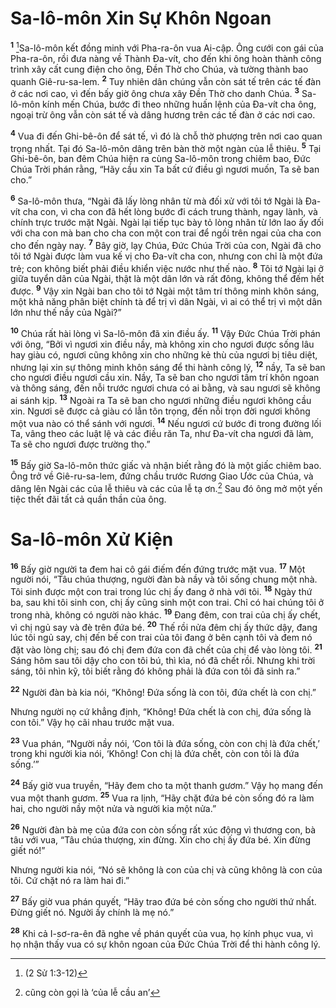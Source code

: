 # Sa-lô-môn Xin Sự Khôn Ngoan

<sup><b>1</b></sup> [^1@-090dd26f-5449-42b4-b032-1f6da7baf467]Sa-lô-môn kết đồng minh với Pha-ra-ôn vua Ai-cập. Ông cưới con gái của Pha-ra-ôn, rồi đưa nàng về Thành Ða-vít, cho đến khi ông hoàn thành công trình xây cất cung điện cho ông, Ðền Thờ cho Chúa, và tường thành bao quanh Giê-ru-sa-lem. <sup><b>2</b></sup> Tuy nhiên dân chúng vẫn còn sát tế trên các tế đàn ở các nơi cao, vì đến bấy giờ ông chưa xây Ðền Thờ cho danh Chúa. <sup><b>3</b></sup> Sa-lô-môn kính mến Chúa, bước đi theo những huấn lệnh của Ða-vít cha ông, ngoại trừ ông vẫn còn sát tế và dâng hương trên các tế đàn ở các nơi cao.

<sup><b>4</b></sup> Vua đi đến Ghi-bê-ôn để sát tế, vì đó là chỗ thờ phượng trên nơi cao quan trọng nhất. Tại đó Sa-lô-môn dâng trên bàn thờ một ngàn của lễ thiêu. <sup><b>5</b></sup> Tại Ghi-bê-ôn, ban đêm Chúa hiện ra cùng Sa-lô-môn trong chiêm bao, Ðức Chúa Trời phán rằng, “Hãy cầu xin Ta bất cứ điều gì ngươi muốn, Ta sẽ ban cho.”

<sup><b>6</b></sup> Sa-lô-môn thưa, “Ngài đã lấy lòng nhân từ mà đối xử với tôi tớ Ngài là Ða-vít cha con, vì cha con đã hết lòng bước đi cách trung thành, ngay lành, và chính trực trước mặt Ngài. Ngài lại tiếp tục bày tỏ lòng nhân từ lớn lao ấy đối với cha con mà ban cho cha con một con trai để ngồi trên ngai của cha con cho đến ngày nay. <sup><b>7</b></sup> Bây giờ, lạy Chúa, Ðức Chúa Trời của con, Ngài đã cho tôi tớ Ngài được làm vua kế vị cho Ða-vít cha con, nhưng con chỉ là một đứa trẻ; con không biết phải điều khiển việc nước như thế nào. <sup><b>8</b></sup> Tôi tớ Ngài lại ở giữa tuyển dân của Ngài, thật là một dân lớn và rất đông, không thể đếm hết được. <sup><b>9</b></sup> Vậy xin Ngài ban cho tôi tớ Ngài một tâm trí thông minh khôn sáng, một khả năng phân biệt chính tà để trị vì dân Ngài, vì ai có thể trị vì một dân lớn như thế nầy của Ngài?”

<sup><b>10</b></sup> Chúa rất hài lòng vì Sa-lô-môn đã xin điều ấy. <sup><b>11</b></sup> Vậy Ðức Chúa Trời phán với ông, “Bởi vì ngươi xin điều nầy, mà không xin cho ngươi được sống lâu hay giàu có, ngươi cũng không xin cho những kẻ thù của ngươi bị tiêu diệt, nhưng lại xin sự thông minh khôn sáng để thi hành công lý, <sup><b>12</b></sup> nầy, Ta sẽ ban cho ngươi điều ngươi cầu xin. Nầy, Ta sẽ ban cho ngươi tâm trí khôn ngoan và thông sáng, đến nỗi trước ngươi chưa có ai bằng, và sau ngươi sẽ không ai sánh kịp. <sup><b>13</b></sup> Ngoài ra Ta sẽ ban cho ngươi những điều ngươi không cầu xin. Ngươi sẽ được cả giàu có lẫn tôn trọng, đến nỗi trọn đời ngươi không một vua nào có thể sánh với ngươi. <sup><b>14</b></sup> Nếu ngươi cứ bước đi trong đường lối Ta, vâng theo các luật lệ và các điều răn Ta, như Ða-vít cha ngươi đã làm, Ta sẽ cho ngươi được trường thọ.”

<sup><b>15</b></sup> Bấy giờ Sa-lô-môn thức giấc và nhận biết rằng đó là một giấc chiêm bao. Ông trở về Giê-ru-sa-lem, đứng chầu trước Rương Giao Ước của Chúa, và dâng lên Ngài các của lễ thiêu và các của lễ tạ ơn.[^1-090dd26f-5449-42b4-b032-1f6da7baf467] Sau đó ông mở một yến tiệc thết đãi tất cả quần thần của ông.

# Sa-lô-môn Xử Kiện

<sup><b>16</b></sup> Bấy giờ người ta đem hai cô gái điếm đến đứng trước mặt vua. <sup><b>17</b></sup> Một người nói, “Tâu chúa thượng, người đàn bà nầy và tôi sống chung một nhà. Tôi sinh được một con trai trong lúc chị ấy đang ở nhà với tôi. <sup><b>18</b></sup> Ngày thứ ba, sau khi tôi sinh con, chị ấy cũng sinh một con trai. Chỉ có hai chúng tôi ở trong nhà, không có người nào khác. <sup><b>19</b></sup> Ðang đêm, con trai của chị ấy chết, vì chị ngủ say và đè trên đứa bé. <sup><b>20</b></sup> Thế rồi nửa đêm chị ấy thức dậy, đang lúc tôi ngủ say, chị đến bế con trai của tôi đang ở bên cạnh tôi và đem nó đặt vào lòng chị; sau đó chị đem đứa con đã chết của chị để vào lòng tôi. <sup><b>21</b></sup> Sáng hôm sau tôi dậy cho con tôi bú, thì kìa, nó đã chết rồi. Nhưng khi trời sáng, tôi nhìn kỹ, tôi biết rằng đó không phải là đứa con tôi đã sinh ra.”

<sup><b>22</b></sup> Người đàn bà kia nói, “Không! Ðứa sống là con tôi, đứa chết là con chị.”

Nhưng người nọ cứ khẳng định, “Không! Ðứa chết là con chị, đứa sống là con tôi.” Vậy họ cãi nhau trước mặt vua.

<sup><b>23</b></sup> Vua phán, “Người nầy nói, ‘Con tôi là đứa sống, còn con chị là đứa chết,’ trong khi người kia nói, ‘Không! Con chị là đứa chết, còn con tôi là đứa sống.’”

<sup><b>24</b></sup> Bấy giờ vua truyền, “Hãy đem cho ta một thanh gươm.” Vậy họ mang đến vua một thanh gươm. <sup><b>25</b></sup> Vua ra lịnh, “Hãy chặt đứa bé còn sống đó ra làm hai, cho người nầy một nửa và người kia một nửa.”

<sup><b>26</b></sup> Người đàn bà mẹ của đứa con còn sống rất xúc động vì thương con, bà tâu với vua, “Tâu chúa thượng, xin đừng. Xin cho chị ấy đứa bé. Xin đừng giết nó!”

Nhưng người kia nói, “Nó sẽ không là con của chị và cũng không là con của tôi. Cứ chặt nó ra làm hai đi.”

<sup><b>27</b></sup> Bấy giờ vua phán quyết, “Hãy trao đứa bé còn sống cho người thứ nhất. Ðừng giết nó. Người ấy chính là mẹ nó.”

<sup><b>28</b></sup> Khi cả I-sơ-ra-ên đã nghe về phán quyết của vua, họ kính phục vua, vì họ nhận thấy vua có sự khôn ngoan của Ðức Chúa Trời để thi hành công lý.

[^1-090dd26f-5449-42b4-b032-1f6da7baf467]: cũng còn gọi là ‘của lễ cầu an’

[^1@-090dd26f-5449-42b4-b032-1f6da7baf467]: (2 Sử 1:3-12)
